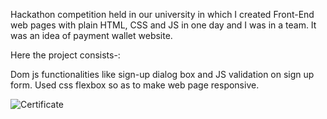 Hackathon competition held in our university in which I created Front-End web pages with plain HTML, CSS and JS in one day and I was in a team. It was an idea of payment wallet website.

Here the project consists-:

Dom js functionalities like sign-up dialog box and JS validation on sign up form.
Used css flexbox so as to make web page responsive.


![Certificate](https://github.com/Pursharthzutshi/cess-o-hack-front-end/assets/24863656/a217e1d0-3cf4-4edc-b3d5-d5c3fd47da6f)

